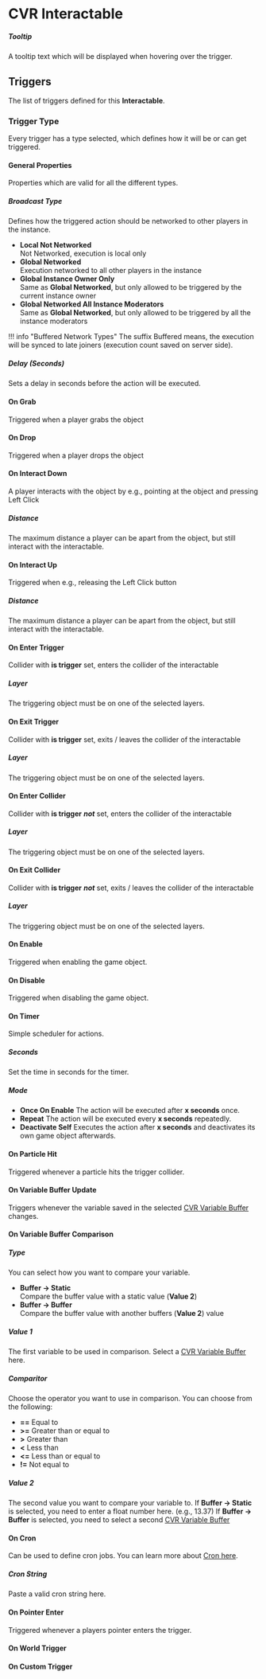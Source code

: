 # CVR Interactable

##### Tooltip
A tooltip text which will be displayed when hovering over the trigger.

## Triggers
The list of triggers defined for this **Interactable**.

### Trigger Type
Every trigger has a type selected, which defines how it will be or can get triggered.

#### General Properties
Properties which are valid for all the different types.

##### Broadcast Type
Defines how the triggered action should be networked to other players in the instance.

+ **Local Not Networked**  
  Not Networked, execution is local only
+ **Global Networked**  
  Execution networked to all other players in the instance
+ **Global Instance Owner Only**  
  Same as **Global Networked**, but only allowed to be triggered by the current instance owner
+ **Global Networked All Instance Moderators**  
  Same as **Global Networked**, but only allowed to be triggered by all the instance moderators

!!! info "Buffered Network Types"
    The suffix Buffered means, the execution will be synced to late joiners (execution count saved on server side). 

##### Delay (Seconds)
Sets a delay in seconds before the action will be executed.


#### On Grab
Triggered when a player grabs the object


#### On Drop
Triggered when a player drops the object


#### On Interact Down
A player interacts with the object by e.g., pointing at the object and pressing Left Click

##### Distance
The maximum distance a player can be apart from the object, but still interact with the interactable.


#### On Interact Up
Triggered when e.g., releasing the Left Click button

##### Distance
The maximum distance a player can be apart from the object, but still interact with the interactable.


#### On Enter Trigger
Collider with **is trigger** set, enters the collider of the interactable

##### Layer
The triggering object must be on one of the selected layers.


#### On Exit Trigger
Collider with **is trigger** set, exits / leaves the collider of the interactable

##### Layer
The triggering object must be on one of the selected layers.


#### On Enter Collider
Collider with **is trigger** **_not_** set, enters the collider of the interactable

##### Layer
The triggering object must be on one of the selected layers.


#### On Exit Collider
Collider with **is trigger** **_not_** set, exits / leaves the collider of the interactable

##### Layer
The triggering object must be on one of the selected layers.


#### On Enable
Triggered when enabling the game object.


#### On Disable
Triggered when disabling the game object.


#### On Timer
Simple scheduler for actions.

##### Seconds
Set the time in seconds for the timer.

##### Mode
+ **Once On Enable**
  The action will be executed after **x seconds** once.
+ **Repeat**
  The action will be executed every **x seconds** repeatedly.
+ **Deactivate Self** 
  Executes the action after **x seconds** and deactivates its own game object afterwards.
  
#### On Particle Hit
Triggered whenever a particle hits the trigger collider.

#### On Variable Buffer Update
Triggers whenever the variable saved in the selected [CVR Variable Buffer](../world/components/variable-buffer.md) changes.


#### On Variable Buffer Comparison

##### Type
You can select how you want to compare your variable.

+ **Buffer -> Static**  
  Compare the buffer value with a static value (**Value 2**)
+ **Buffer -> Buffer**  
  Compare the buffer value with another buffers (**Value 2**) value
  
##### Value 1
The first variable to be used in comparison. Select a [CVR Variable Buffer](../world/components/variable-buffer.md) here.

##### Comparitor
Choose the operator you want to use in comparison. You can choose from the following:

+ **==** Equal to
+ **>=** Greater than or equal to
+ **>** Greater than
+ **<** Less than
+ **<=** Less than or equal to
+ **!=** Not equal to

##### Value 2
The second value you want to compare your variable to.
If **Buffer -> Static** is selected, you need to enter a float number here. (e.g., 13.37)
If **Buffer -> Buffer** is selected, you need to select a second [CVR Variable Buffer](../world/components/variable-buffer.md)


#### On Cron
Can be used to define cron jobs. You can learn more about [Cron here](https://en.wikipedia.org/wiki/Cron).

##### Cron String
Paste a valid cron string here.


#### On Pointer Enter
Triggered whenever a players pointer enters the trigger.


#### On World Trigger



#### On Custom Trigger